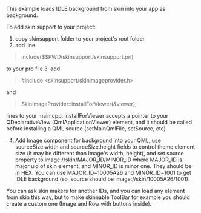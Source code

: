 This example loads IDLE background from skin into your app as background.

To add skin support to your project:

1. copy skinsupport folder to your project's root folder
2. add line
>include($$PWD/skinsupport/skinsupport.pri)

to your pro file
3. add 
>&#35;include &lt;skinsupport/skinimageprovider.h&gt;

and
>SkinImageProvider::installForViewer(&viewer);

lines to your main.cpp, installForViewer accepts a pointer to your QDeclarativeView (QmlApplicationViewer) element, and it should be called before installing a QML source (setMainQmlFile, setSource, etc)

4. Add Image component for background into your QML, use sourceSize.width and sourceSize.height fields to control theme element size (it may be different than Image's width, height), and set source property to image://skin/MAJOR_ID/MINOR_ID where MAJOR_ID is major uid of skin element, and MINOR_ID is minor one. They should be in HEX. You can use MAJOR_ID=10005A26 and MINOR_ID=1001 to get IDLE background (so, source should be image://skin/10005A26/1001).

You can ask skin makers for another IDs, and you can load any element from skin this way, but to make skinnable ToolBar for example you should create a custom one (Image and Row with buttons inside).
